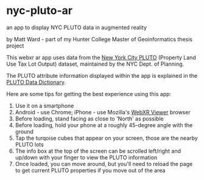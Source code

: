 # nyc-pluto-ar
an app to display NYC PLUTO data in augmented reality

by Matt Ward - part of my Hunter College Master of Geoinformatics thesis project

This webxr ar app uses data from the [New York City PLUTO](https://www1.nyc.gov/site/planning/data-maps/open-data/dwn-pluto-mappluto.page) (Property Land Use Tax Lot Output) dataset, maintained by the NYC Dept. of Planning.

The PLUTO attribute information displayed within the app is explained in the [PLUTO Data Dictionary](https://www1.nyc.gov/assets/planning/download/pdf/data-maps/open-data/pluto_datadictionary.pdf?v=21v4).

Here are some tips for getting the best experience using this app:

1. Use it on a smartphone
2. Android - use Chrome; iPhone - use Mozilla's [WebXR Viewer](https://apps.apple.com/us/app/webxr-viewer/id1295998056) browser
3. Before loading, stand facing as close to 'North' as possible
4. Before loading, hold your phone at a roughly 45-degree angle with the ground
5. Tap the turqoise cubes that appear on your screen, those are the nearby PLUTO lots
6. The info box at the top of the screen can be scrolled left/right and up/down with your finger to view the PLUTO information
7. Once loaded, you can move around, but you'll need to reload the page to get current PLUTO properties if you move out of the area
